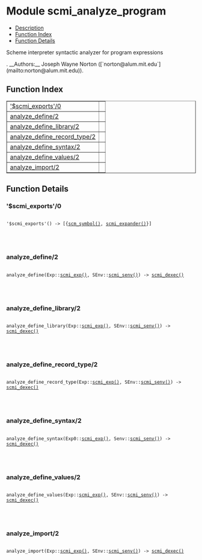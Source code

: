 

# Module scmi_analyze_program #
* [Description](#description)
* [Function Index](#index)
* [Function Details](#functions)


<p>Scheme interpreter syntactic analyzer for program expressions</p>.
__Authors:__ Joseph Wayne Norton ([`norton@alum.mit.edu`](mailto:norton@alum.mit.edu)).
<a name="index"></a>

## Function Index ##


<table width="100%" border="1" cellspacing="0" cellpadding="2" summary="function index"><tr><td valign="top"><a href="#%24scmi_exports-0">'$scmi_exports'/0</a></td><td></td></tr><tr><td valign="top"><a href="#analyze_define-2">analyze_define/2</a></td><td></td></tr><tr><td valign="top"><a href="#analyze_define_library-2">analyze_define_library/2</a></td><td></td></tr><tr><td valign="top"><a href="#analyze_define_record_type-2">analyze_define_record_type/2</a></td><td></td></tr><tr><td valign="top"><a href="#analyze_define_syntax-2">analyze_define_syntax/2</a></td><td></td></tr><tr><td valign="top"><a href="#analyze_define_values-2">analyze_define_values/2</a></td><td></td></tr><tr><td valign="top"><a href="#analyze_import-2">analyze_import/2</a></td><td></td></tr></table>


<a name="functions"></a>

## Function Details ##

<a name="%24scmi_exports-0"></a>

### '$scmi_exports'/0 ###


<pre><code>
'$scmi_exports'() -&gt; [{<a href="#type-scm_symbol">scm_symbol()</a>, <a href="#type-scmi_expander">scmi_expander()</a>}]
</code></pre>

<br></br>



<a name="analyze_define-2"></a>

### analyze_define/2 ###


<pre><code>
analyze_define(Exp::<a href="#type-scmi_exp">scmi_exp()</a>, SEnv::<a href="#type-scmi_senv">scmi_senv()</a>) -&gt; <a href="#type-scmi_dexec">scmi_dexec()</a>
</code></pre>

<br></br>



<a name="analyze_define_library-2"></a>

### analyze_define_library/2 ###


<pre><code>
analyze_define_library(Exp::<a href="#type-scmi_exp">scmi_exp()</a>, SEnv::<a href="#type-scmi_senv">scmi_senv()</a>) -&gt; <a href="#type-scmi_dexec">scmi_dexec()</a>
</code></pre>

<br></br>



<a name="analyze_define_record_type-2"></a>

### analyze_define_record_type/2 ###


<pre><code>
analyze_define_record_type(Exp::<a href="#type-scmi_exp">scmi_exp()</a>, SEnv::<a href="#type-scmi_senv">scmi_senv()</a>) -&gt; <a href="#type-scmi_dexec">scmi_dexec()</a>
</code></pre>

<br></br>



<a name="analyze_define_syntax-2"></a>

### analyze_define_syntax/2 ###


<pre><code>
analyze_define_syntax(Exp0::<a href="#type-scmi_exp">scmi_exp()</a>, Senv::<a href="#type-scmi_senv">scmi_senv()</a>) -&gt; <a href="#type-scmi_dexec">scmi_dexec()</a>
</code></pre>

<br></br>



<a name="analyze_define_values-2"></a>

### analyze_define_values/2 ###


<pre><code>
analyze_define_values(Exp::<a href="#type-scmi_exp">scmi_exp()</a>, SEnv::<a href="#type-scmi_senv">scmi_senv()</a>) -&gt; <a href="#type-scmi_dexec">scmi_dexec()</a>
</code></pre>

<br></br>



<a name="analyze_import-2"></a>

### analyze_import/2 ###


<pre><code>
analyze_import(Exp::<a href="#type-scmi_exp">scmi_exp()</a>, SEnv::<a href="#type-scmi_senv">scmi_senv()</a>) -&gt; <a href="#type-scmi_dexec">scmi_dexec()</a>
</code></pre>

<br></br>



